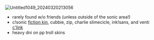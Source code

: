 ![Untitled1049_20240320213056](https://github.com/SznicPrime/SznicPrime/assets/139255072/ff64a898-e7fd-4ba5-a70b-7aa583c6a21b)

- rarely found w/o friends (unless outside of the sonic area!)
- c!sonic [fiction kin]([https://otherkin.fandom.com/wiki/Fictionkin), cubbie, zip, charlie slimecicle, ink!sans, and venti [c'link](https://fkin.carrd.co/#two)
- heavy dni on pp troll skins
